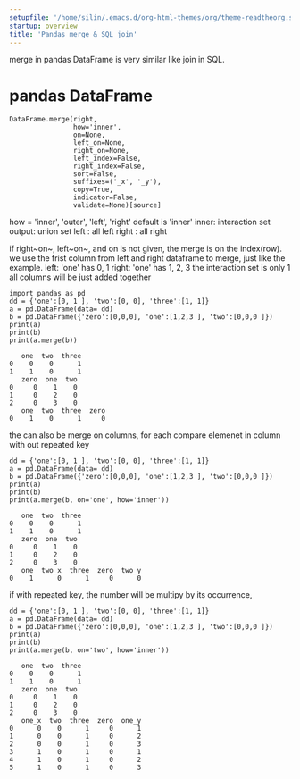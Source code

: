 ```yaml
---
setupfile: '/home/silin/.emacs.d/org-html-themes/org/theme-readtheorg.setup'
startup: overview
title: 'Pandas merge & SQL join'
---
```


merge in pandas DataFrame is very similar like join in SQL.

pandas DataFrame
================

``` {.ipython}
DataFrame.merge(right,
                how='inner', 
                on=None,
                left_on=None,
                right_on=None, 
                left_index=False,
                right_index=False, 
                sort=False,
                suffixes=('_x', '_y'),
                copy=True,
                indicator=False, 
                validate=None)[source]
```

how = \'inner\', \'outer\', \'left\', \'right\' default is \'inner\'
inner: interaction set output: union set left : all left right : all
right

if right~on~, left~on~, and on is not given, the merge is on the
index(row). we use the frist column from left and right dataframe to
merge, just like the example. left: \'one\' has 0, 1 right: \'one\' has
1, 2, 3 the interaction set is only 1 all columns will be just added
together

``` {.ipython results="output" exports="both"}
import pandas as pd
dd = {'one':[0, 1 ], 'two':[0, 0], 'three':[1, 1]}
a = pd.DataFrame(data= dd)
b = pd.DataFrame({'zero':[0,0,0], 'one':[1,2,3 ], 'two':[0,0,0 ]})
print(a)
print(b)
print(a.merge(b))
```

``` {.example}
   one  two  three
0    0    0      1
1    1    0      1
   zero  one  two
0     0    1    0
1     0    2    0
2     0    3    0
   one  two  three  zero
0    1    0      1     0
```

the can also be merge on columns, for each compare elemenet in column
with out repeated key

``` {.ipython results="output" exports="both"}
dd = {'one':[0, 1 ], 'two':[0, 0], 'three':[1, 1]}
a = pd.DataFrame(data= dd)
b = pd.DataFrame({'zero':[0,0,0], 'one':[1,2,3 ], 'two':[0,0,0 ]})
print(a)
print(b)
print(a.merge(b, on='one', how='inner'))

```

``` {.example}
   one  two  three
0    0    0      1
1    1    0      1
   zero  one  two
0     0    1    0
1     0    2    0
2     0    3    0
   one  two_x  three  zero  two_y
0    1      0      1     0      0
```

if with repeated key, the number will be multipy by its occurrence,

``` {.ipython results="output" exports="both"}
dd = {'one':[0, 1 ], 'two':[0, 0], 'three':[1, 1]}
a = pd.DataFrame(data= dd)
b = pd.DataFrame({'zero':[0,0,0], 'one':[1,2,3 ], 'two':[0,0,0 ]})
print(a)
print(b)
print(a.merge(b, on='two', how='inner'))
```

``` {.example}
   one  two  three
0    0    0      1
1    1    0      1
   zero  one  two
0     0    1    0
1     0    2    0
2     0    3    0
   one_x  two  three  zero  one_y
0      0    0      1     0      1
1      0    0      1     0      2
2      0    0      1     0      3
3      1    0      1     0      1
4      1    0      1     0      2
5      1    0      1     0      3
```
